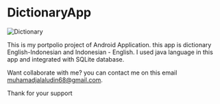 # DictionaryApp
![Dictionary](https://imgur.com/VG9ZAFg)

This is my portpolio project of Android Application. this app is dictionary English-Indonesian and Indonesian - English. 
I used java language in this app and integrated with SQLite database.

Want collaborate with me?
you can contact me on this email muhamadjalaludin68@gmail.com.

Thank for your support
